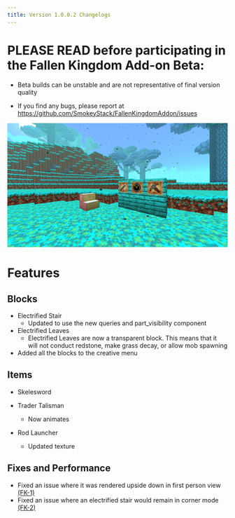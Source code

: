 ```yaml
---
title: Version 1.0.0.2 Changelogs
---
```


# PLEASE READ before participating in the Fallen Kingdom Add-on Beta: 

- Beta builds can be unstable and are not representative of final version quality

- If you find any bugs, please report at https://github.com/SmokeyStack/FallenKingdomAddon/issues

![](/assets/images/changelogs/v1003.png)

# Features
## Blocks
- Electrified Stair
    - Updated to use the new queries and part_visibility component
- Electrified Leaves
    - Electrified Leaves are now a transparent block. This means that it will not conduct redstone, make grass decay, or allow mob spawning
- Added all the blocks to the creative menu
## Items
- Skelesword
    
- Trader Talisman
    - Now animates
- Rod Launcher
    - Updated texture
## Fixes and Performance
- Fixed an issue where it was rendered upside down in first person view [(FK-1)](https://github.com/SmokeyStack/FallenKingdomAddon/issues/1)
- Fixed an issue where an electrified stair would remain in corner mode [(FK-2)](https://github.com/SmokeyStack/FallenKingdomAddon/issues/2)